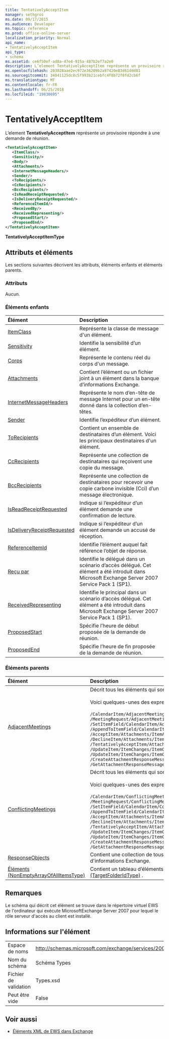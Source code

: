 ```yaml
---
title: TentativelyAcceptItem
manager: sethgros
ms.date: 09/17/2015
ms.audience: Developer
ms.topic: reference
ms.prod: office-online-server
localization_priority: Normal
api_name:
- TentativelyAcceptItem
api_type:
- schema
ms.assetid: ce6f50ef-ad8a-47e4-915a-487b2ef7a2e0
description: L’element TentativelyAcceptItem représente un provisoire répondre à une demande de réunion.
ms.openlocfilehash: 203028aae2ec972e36209b2a97420e83d61ddd81
ms.sourcegitcommit: 34041125dc8c5f993b21cebfc4f8b72f0fd2cb6f
ms.translationtype: MT
ms.contentlocale: fr-FR
ms.lasthandoff: 06/25/2018
ms.locfileid: "19838695"
---
```

# <a name="tentativelyacceptitem"></a>TentativelyAcceptItem

L’element **TentativelyAcceptItem** représente un provisoire répondre à une demande de réunion. 
  
```xml
<TentativelyAcceptItem>
   <ItemClass/>
   <Sensitivity/>
   <Body/>
   <Attachments/>
   <InternetMessageHeaders/>
   <Sender/>
   <ToRecipients/>
   <CcRecipients/>
   <BccRecipients/>
   <IsReadReceiptRequested/>
   <IsDeliveryReceiptRequested/>
   <ReferenceItemId/>
   <ReceivedBy/>
   <ReceivedRepresenting/>
   <ProposedStart/>
   <ProposedEnd/>
</TentativelyAcceptItem>
```

 **TentativelyAcceptItemType**
## <a name="attributes-and-elements"></a>Attributs et éléments

Les sections suivantes décrivent les attributs, éléments enfants et éléments parents.
  
### <a name="attributes"></a>Attributs

Aucun.
  
### <a name="child-elements"></a>Éléments enfants

|**Élément**|**Description**|
|:-----|:-----|
|[ItemClass](itemclass.md) <br/> |Représente la classe de message d'un élément.  <br/> |
|[Sensitivity](sensitivity.md) <br/> |Identifie la sensibilité d’un élément.  <br/> |
|[Corps](body.md) <br/> |Représente le contenu réel du corps d'un message.  <br/> |
|[Attachments](attachments-ex15websvcsotherref.md) <br/> |Contient l’élément ou un fichier joint à un élément dans la banque d’informations Exchange.  <br/> |
|[InternetMessageHeaders](internetmessageheaders.md) <br/> |Représente le nom d’en-tête de message Internet pour un en-tête donné dans la collection d’en-têtes.  <br/> |
|[Sender](sender.md) <br/> |Identifie l’expéditeur d’un élément.  <br/> |
|[ToRecipients](torecipients.md) <br/> |Contient un ensemble de destinataires d’un élément. Voici les principaux destinataires d'un élément.  <br/> |
|[CcRecipients](ccrecipients.md) <br/> |Représente une collection de destinataires qui reçoivent une copie du message.  <br/> |
|[BccRecipients](bccrecipients.md) <br/> |Représente une collection de destinataires pour recevoir une copie carbone invisible (Cci) d’un message électronique.  <br/> |
|[IsReadReceiptRequested](isreadreceiptrequested.md) <br/> |Indique si l’expéditeur d’un élément demande une confirmation de lecture.  <br/> |
|[IsDeliveryReceiptRequested](isdeliveryreceiptrequested.md) <br/> |Indique si l’expéditeur d’un élément demande un accusé de réception.  <br/> |
|[ReferenceItemId](referenceitemid.md) <br/> |Identifie l’élément auquel fait référence l’objet de réponse.  <br/> |
|[Reçu par](receivedby.md) <br/> |Identifie le délégué dans un scénario d’accès délégué. Cet élément a été introduit dans Microsoft Exchange Server 2007 Service Pack 1 (SP1).  <br/> |
|[ReceivedRepresenting](receivedrepresenting.md) <br/> |Identifie le principal dans un scénario d’accès délégué. Cet élément a été introduit dans Microsoft Exchange Server 2007 Service Pack 1 (SP1).  <br/> |
|[ProposedStart](proposedstart.md) <br/> |Spécifie l’heure de début proposée de la demande de réunion.  <br/> |
|[ProposedEnd](proposedend.md) <br/> |Spécifie l’heure de fin proposée de la demande de réunion.  <br/> |
   
### <a name="parent-elements"></a>Éléments parents

|**Élément**|**Description**|
|:-----|:-----|
|[AdjacentMeetings](adjacentmeetings.md) <br/> | Décrit tous les éléments qui sont adjacentes à une heure de réunion.  <br/> <br/> Voici quelques-unes des expressions XPath pour cet élément :  <br/><br/>  `/CalendarItem/AdjacentMeetings` <br/>  `/MeetingRequest/AdjacentMeetings` <br/>  `/SetItemField/CalendarItem/AdjacentMeetings` <br/>  `/AppendToItemField/CalendarItem/AdjacentMeetings` <br/>  `/AcceptItem/Attachments/ItemAttachment/CalendarItem/AdjacentMeetings` <br/>  `/DeclineItem/Attachments/ItemAttachment/CalendarItem/AdjacentMeetings` <br/>  `/TentativelyAcceptItem/Attachments/ItemAttachment/CalendarItem/AdjacentMeetings` <br/>  `/UpdateItem/ItemChanges/ItemChange/Updates/SetItemField/CalendarItem/AdjacentMeetings` <br/>  `/UpdateItem/ItemChanges/ItemChange/Updates/AppendToItemField/CalendarItem/AdjacentMeetings` <br/>  `/CreateAttachmentResponseMessage/Attachments/ItemAttachment/CalendarItem/AdjacentMeetings` <br/>  `/GetAttachmentResponseMessage/Attachments/ItemAttachment/CalendarItem/AdjacentMeetings` <br/> |
|[ConflictingMeetings](conflictingmeetings.md) <br/> | Décrit tous les éléments qui sont en conflit avec une heure de réunion. <br/> <br/>  Voici quelques-unes des expressions XPath pour cet élément : <br/> <br/>  `/CalendarItem/ConflictingMeetings` <br/>  `/MeetingRequest/ConflictingMeetings` <br/>  `/SetItemField/CalendarItem/ConflictingMeetings` <br/>  `/AppendToItemField/CalendarItem/ConflictingMeetings` <br/>  `/AcceptItem/Attachments/ItemAttachment/CalendarItem/ConflictingMeetings` <br/>  `/DeclineItem/Attachments/ItemAttachment/CalendarItem/ConflictingMeetings` <br/>  `/TentativelyAcceptItem/Attachments/ItemAttachment/CalendarItem/ConflictingMeetings` <br/>  `/UpdateItem/ItemChanges/ItemChange/Updates/SetItemField/CalendarItem/ConflictingMeetings` <br/>  `/UpdateItem/ItemChanges/ItemChange/Updates/AppendToItemField/CalendarItem/ConflictingMeetings` <br/>  `/CreateAttachmentResponseMessage/Attachments/ItemAttachment/CalendarItem/ConflictingMeetings` <br/>  `/GetAttachmentResponseMessage/Attachments/ItemAttachment/CalendarItem/ConflictingMeetings` <br/> |
|[ResponseObjects](responseobjects.md) <br/> |Contient une collection de tous les objets de réponse associés à un élément dans la banque d'informations Exchange.  <br/> |
|[Éléments (NonEmptyArrayOfAllItemsType)](items-nonemptyarrayofallitemstype.md) <br/> |Contient un tableau d’éléments à créer dans le dossier identifié par l’élément [ParentFolderId (TargetFolderIdType)](parentfolderid-targetfolderidtype.md) .  <br/> |
   
## <a name="remarks"></a>Remarques

Le schéma qui décrit cet élément se trouve dans le répertoire virtuel EWS de l'ordinateur qui exécute MicrosoftExchange Server 2007 pour lequel le rôle serveur d'accès au client est installé.
  
## <a name="element-information"></a>Informations sur l'élément

|||
|:-----|:-----|
|Espace de noms  <br/> |http://schemas.microsoft.com/exchange/services/2006/types  <br/> |
|Nom du schéma  <br/> |Schéma Types  <br/> |
|Fichier de validation  <br/> |Types.xsd  <br/> |
|Peut être vide  <br/> |False  <br/> |
   
## <a name="see-also"></a>Voir aussi

- [Éléments XML de EWS dans Exchange](ews-xml-elements-in-exchange.md)

